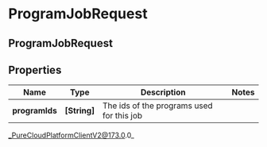 # ProgramJobRequest

## ProgramJobRequest

## Properties

|Name | Type | Description | Notes|
|------------ | ------------- | ------------- | -------------|
| **programIds** | **[String]** | The ids of the programs used for this job | |



_PureCloudPlatformClientV2@173.0.0_
